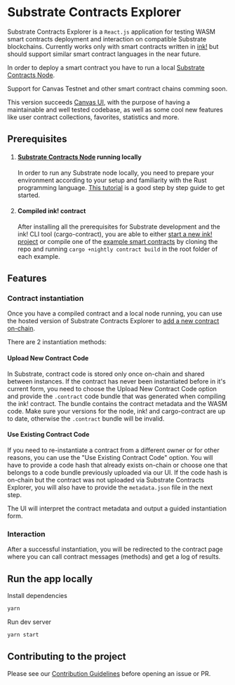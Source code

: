 # Substrate Contracts Explorer

Substrate Contracts Explorer is a `React.js` application for testing WASM smart contracts deployment and interaction on compatible Substrate blockchains.
Currently works only with smart contracts written in [ink!](https://paritytech.github.io/ink-docs/) but should support similar smart contract languages in the near future.

In order to deploy a smart contract you have to run a local [Substrate Contracts Node](https://github.com/paritytech/substrate-contracts-node).

Support for Canvas Testnet and other smart contract chains comming soon.

This version succeeds [Canvas UI](https://paritytech.github.io/canvas-ui/#/instantiate), with the purpose of having a maintainable and well tested codebase, as well as some cool new features like user contract collections, favorites, statistics and more.

## Prerequisites

1. #### [Substrate Contracts Node](https://github.com/paritytech/substrate-contracts-node) running locally

   In order to run any Substrate node locally, you need to prepare your environment according to your setup and familiarity with the Rust programming language. [This tutorial](https://docs.substrate.io/tutorials/v3/ink-workshop/pt1/#prerequisites) is a good step by step guide to get started.

2. #### Compiled ink! contract

   After installing all the prerequisites for Substrate development and the ink! CLI tool (cargo-contract), you are able to either [start a new ink! project](https://docs.substrate.io/tutorials/v3/ink-workshop/pt1/#creating-an-ink-project) or compile one of the [example smart contracts](https://github.com/paritytech/ink/tree/master/examples) by cloning the repo and running `cargo +nightly contract build` in the root folder of each example.

## Features

### Contract instantiation

Once you have a compiled contract and a local node running, you can use the hosted version of Substrate Contracts Explorer to [add a new contract on-chain](https://paritytech.github.io/contracts-ui/#/instantiate).

There are 2 instantiation methods:

#### Upload New Contract Code

In Substrate, contract code is stored only once on-chain and shared between instances. If the contract has never been instantiated before in it's current form, you need to choose the Upload New Contract Code option and provide the `.contract` code bundle that was generated when compiling the ink! contract. The bundle contains the contract metadata and the WASM code. Make sure your versions for the node, ink! and cargo-contract are up to date, otherwise the `.contract` bundle will be invalid.

#### Use Existing Contract Code

If you need to re-instantiate a contract from a different owner or for other reasons, you can use the "Use Existing Contract Code" option. You will have to provide a code hash that already exists on-chain or choose one that belongs to a code bundle previously uploaded via our UI. If the code hash is on-chain but the contract was not uploaded via Substrate Contracts Explorer, you will also have to provide the `metadata.json` file in the next step.

The UI will interpret the contract metadata and output a guided instantiation form.

### Interaction

After a successful instantiation, you will be redirected to the contract page where you can call contract messages (methods) and get a log of results.

## Run the app locally

Install dependencies

```bash
yarn
```

Run dev server

```bash
yarn start
```

## Contributing to the project

Please see our [Contribution Guidelines](https://github.com/paritytech/contracts-ui/blob/master/CONTRIBUTING.md) before opening an issue or PR.
